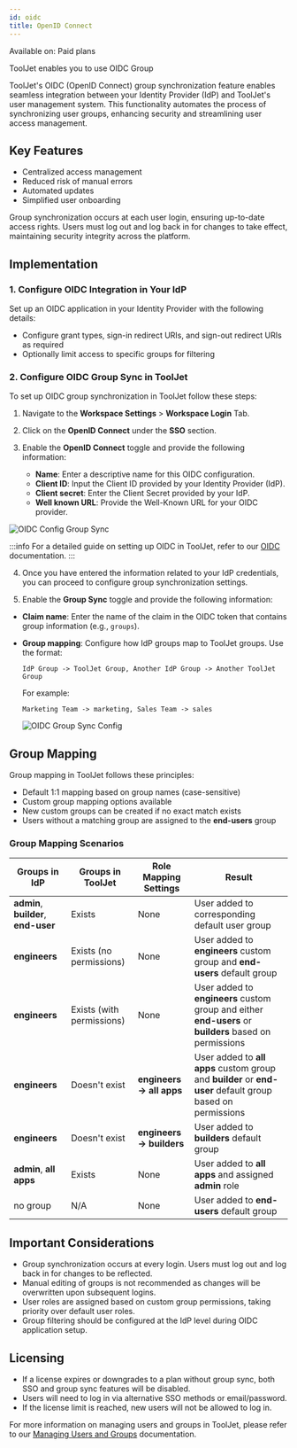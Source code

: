 ```yaml
---
id: oidc
title: OpenID Connect
---
```


<div className='badge badge--primary heading-badge'>Available on: Paid plans</div>

ToolJet enables you to use OIDC Group 






ToolJet's OIDC (OpenID Connect) group synchronization feature enables seamless integration between your Identity Provider (IdP) and ToolJet's user management system. This functionality automates the process of synchronizing user groups, enhancing security and streamlining user access management.

## Key Features

- Centralized access management
- Reduced risk of manual errors
- Automated updates
- Simplified user onboarding

Group synchronization occurs at each user login, ensuring up-to-date access rights. Users must log out and log back in for changes to take effect, maintaining security integrity across the platform.

## Implementation

### 1. Configure OIDC Integration in Your IdP

Set up an OIDC application in your Identity Provider with the following details:

- Configure grant types, sign-in redirect URIs, and sign-out redirect URIs as required
- Optionally limit access to specific groups for filtering


### 2. Configure OIDC Group Sync in ToolJet

To set up OIDC group synchronization in ToolJet follow these steps:

1. Navigate to the **Workspace Settings** > **Workspace Login** Tab.
2. Click on the **OpenID Connect** under the **SSO** section.
3. Enable the **OpenID Connect** toggle and provide the following information:

   - **Name**: Enter a descriptive name for this OIDC configuration.
   - **Client ID**: Input the Client ID provided by your Identity Provider (IdP).
   - **Client secret**: Enter the Client Secret provided by your IdP.
   - **Well known URL**: Provide the Well-Known URL for your OIDC provider.

  <div style={{textAlign: 'center'}}>
   <img className="screenshot-full" src="/img/sso/oidc-config-group-sync.png" alt="OIDC Config Group Sync" />
  </div>

:::info
For a detailed guide on setting up OIDC in ToolJet, refer to our [OIDC](/docs/category/openid-connect/) documentation.
:::

4. Once you have entered the information related to your IdP credentials, you can proceed to configure group synchronization settings.

5. Enable the **Group Sync** toggle and provide the following information:

- **Claim name**: Enter the name of the claim in the OIDC token that contains group information (e.g., `groups`).
- **Group mapping**: Configure how IdP groups map to ToolJet groups. Use the format:
   ```
   IdP Group -> ToolJet Group, Another IdP Group -> Another ToolJet Group
   ```
   For example:
   ```
   Marketing Team -> marketing, Sales Team -> sales
   ```

   <div style={{textAlign: 'center'}}>
      <img className="screenshot-full" src="/img/sso/group-sync-oidc.png" alt="OIDC Group Sync Config" />
  </div>

## Group Mapping

Group mapping in ToolJet follows these principles:

- Default 1:1 mapping based on group names (case-sensitive)
- Custom group mapping options available
- New custom groups can be created if no exact match exists
- Users without a matching group are assigned to the **end-users** group

### Group Mapping Scenarios

| Groups in IdP | Groups in ToolJet | Role Mapping Settings | Result |
|---------------|-------------------|------------------------|--------|
| **admin**, **builder**, **end-user** | Exists | None | User added to corresponding default user group |
| **engineers** | Exists (no permissions) | None | User added to **engineers** custom group and **end-users** default group |
| **engineers** | Exists (with permissions) | None | User added to **engineers** custom group and either **end-users** or **builders** based on permissions |
| **engineers** | Doesn't exist | **engineers → all apps** | User added to **all apps** custom group and **builder** or **end-user** default group based on permissions |
| **engineers** | Doesn't exist | **engineers → builders** | User added to **builders** default group |
| **admin**, **all apps** | Exists | None | User added to **all apps** and assigned **admin** role |
| no group | N/A | None | User added to **end-users** default group |

## Important Considerations

- Group synchronization occurs at every login. Users must log out and log back in for changes to be reflected.
- Manual editing of groups is not recommended as changes will be overwritten upon subsequent logins.
- User roles are assigned based on custom group permissions, taking priority over default user roles.
- Group filtering should be configured at the IdP level during OIDC application setup.

## Licensing

- If a license expires or downgrades to a plan without group sync, both SSO and group sync features will be disabled.
- Users will need to log in via alternative SSO methods or email/password.
- If the license limit is reached, new users will not be allowed to log in.

For more information on managing users and groups in ToolJet, please refer to our [Managing Users and Groups](/docs/tutorial/manage-users-groups/) documentation.